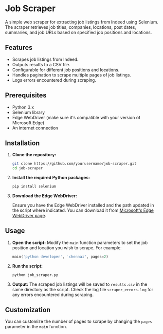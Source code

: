 
# Job Scraper

A simple web scraper for extracting job listings from Indeed using Selenium. The scraper retrieves job titles, companies, locations, post dates, summaries, and job URLs based on specified job positions and locations.

## Features

- Scrapes job listings from Indeed.
- Outputs results to a CSV file.
- Configurable for different job positions and locations.
- Handles pagination to scrape multiple pages of job listings.
- Logs errors encountered during scraping.

## Prerequisites

- Python 3.x
- Selenium library
- Edge WebDriver (make sure it's compatible with your version of Microsoft Edge)
- An internet connection

## Installation

1. **Clone the repository:**

   ```bash
   git clone https://github.com/yourusername/job-scraper.git
   cd job-scraper
   ```

2. **Install the required Python packages:**

   ```bash
   pip install selenium
   ```

3. **Download the Edge WebDriver:**

   Ensure you have the Edge WebDriver installed and the path updated in the script where indicated. You can download it from [Microsoft's Edge WebDriver page](https://developer.microsoft.com/en-us/microsoft-edge/tools/webdriver/).

## Usage

1. **Open the script:**
   Modify the `main` function parameters to set the job position and location you wish to scrape. For example:

   ```python
   main('python developer', 'chennai', pages=2)
   ```

2. **Run the script:**

   ```bash
   python job_scraper.py
   ```

3. **Output:**
   The scraped job listings will be saved to `results.csv` in the same directory as the script. Check the log file `scraper_errors.log` for any errors encountered during scraping.

## Customization

You can customize the number of pages to scrape by changing the `pages` parameter in the `main` function. 

